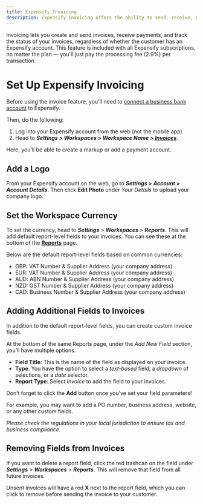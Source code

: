 ```yaml
---
title: Expensify Invoicing
description: Expensify Invoicing offers the ability to send, receive, and track the status of payments in one location.
---
```

Invoicing lets you create and send invoices, receive payments, and track the status of your invoices, regardless of whether the customer has an Expensify account. This feature is included with all Expensify subscriptions, no matter the plan — you'll just pay the processing fee (2.9%) per transaction.

# Set Up Expensify Invoicing
Before using the invoice feature, you'll need to [connect a business bank account](https://help.expensify.com/articles/expensify-classic/bank-accounts-and-payments/Business-Bank-Accounts-USD) to Expensify. 

Then, do the following:
1. Log into your Expensify account from the web (not the mobile app)
2. Head to _**Settings > Workspaces > Workspace Name > [Invoices](https://expensify.com/policy?param={"policyID":"20AB6A03EB9CE54D"}#invoices)**_.

Here, you’ll be able to create a markup or add a payment account.

## Add a Logo

From your Expensify account on the web, go to _**Settings > Account > Account Details**_. Then click **Edit Photo** under _Your Details_ to upload your company logo.

## Set the Workspace Currency

To set the currency, head to _**Settings** > **Workspaces** > **Reports**_. This will add default report-level fields to your invoices.  You can see these at the bottom of the [**Reports**](https://expensify.com/reports) page. 

Below are the default report-level fields based on common currencies:
- GBP: VAT Number & Supplier Address (your company address)
- EUR: VAT Number & Supplier Address (your company address)
- AUD: ABN Number & Supplier Address (your company address)
- NZD: GST Number & Supplier Address (your company address)
- CAD: Business Number & Supplier Address (your company address)

## Adding Additional Fields to Invoices

In addition to the default report-level fields, you can create custom invoice fields.

At the bottom of the same Reports page, under the _Add New Field_ section, you’ll have multiple options. 

- **Field Title**: This is the name of the field as displayed on your invoice.
- **Type**: You have the option to select a _text-based_ field, a _dropdown_ of selections, or a _date_ selector.
- **Report Type**: Select _Invoice_ to add the field to your invoices.

Don’t forget to click the **Add** button once you’ve set your field parameters!

For example, you may want to add a PO number, business address, website, or any other custom fields.

_Please check the regulations in your local jurisdiction to ensure tax and business compliance._

## Removing Fields from Invoices

If you want to delete a report field, click the red trashcan on the field under _**Settings** > **Workspaces** > **Reports**_. This will remove that field from all future invoices. 

Unsent invoices will have a red **X** next to the report field, which you can click to remove before sending the invoice to your customer.
